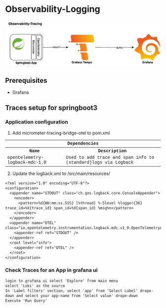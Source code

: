 # Observability-Logging

![High Level arch diagram](./images/springboot_observablity-tracing.jpg "Observability-Logging")

## Prerequisites

* Grafana

## Traces setup for springboot3

### Application configuration

1. Add micrometer-tracing-bridge-otel to pom.xml

<table style='font-family:"Courier New", Courier, monospace; font-size:100%'>
    <tr>
        <th colspan="2">Dependencies</th>
    </tr>
    <tr>
        <th>Name</th>
        <th>Description</th>
    </tr>
    <tr>
        <td>opentelemetry-logback-mdc-1.0</td>
        <td>Used to add trace and span info to (standard)logs via Logback</td>
    </tr>
</table>

2. Update the logback.xml to /src/main/resources/

```
<?xml version="1.0" encoding="UTF-8"?>
<configuration>
  <appender name="STDOUT" class="ch.qos.logback.core.ConsoleAppender">
    <encoder>
      <pattern>%d{HH:mm:ss.SSS} [%thread] %-5level %logger{36} trace_id=%X{trace_id} span_id=%X{span_id} %msg%n</pattern>
    </encoder>
  </appender>
  <appender name="OTEL" class="io.opentelemetry.instrumentation.logback.mdc.v1_0.OpenTelemetryAppender">
    <appender-ref ref="STDOUT" />
  </appender>
  <root level="info">
    <appender-ref ref="OTEL" />
  </root>
</configuration>
```

### Check Traces for an App in grafana ui

```
login to grafana ui select 'Explore' from main menu
select 'Loki' as the source 
In 'Label filters' section, select 'app' from 'Select Label' drope-down and select your app-name from 'Select value' drope-down
Execute 'Run Query'
```

